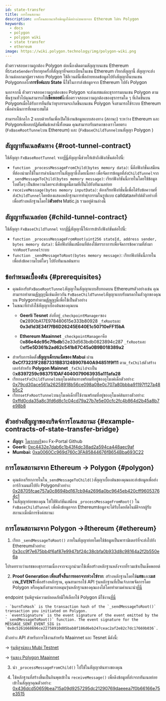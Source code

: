 ```yaml
---
id: state-transfer
title: การโอนสถานะ
description: การโอนสถานะหรือข้อมูลได้อย่างง่ายดายจาก Ethereum ไปยัง Polygon
keywords:
  - docs
  - polygon
  - polygon wiki
  - state transfer
  - ethereum
image: https://wiki.polygon.technology/img/polygon-wiki.png
---
```


ตัวตรวจสอบความถูกต้อง Polygon ต่อเนื่องติดตามสัญญาบนเชน Ethereum ที่`StateSender`เรียกทุกครั้งที่สัญญาที่จดทะเบียนในเชน Ethereum เรียกสัญญานี้ สัญญาจะส่งอีเวนต์ออกมาผู้ตรวจสอบ Polygon ใช้อีเวนต์นี้เพื่อถ่ายทอดข้อมูลไปยังสัญญาอื่นบนเชน Polygonกลไก**การซิงค์แบบ State** นี้ใช้ในการส่งข้อมูลจาก Ethereum ไปยัง Polygon

นอกจากนี้ ตัวตรวจสอบความถูกต้องของ Polygon จะส่งแฮชแต่ละธุรกรรมบนเชน Polygon ตามพื้นฐานทั่วไปคุณสามารถใช้**เช็คพอยต์**นี้เพื่อตรวจสอบความถูกต้องของธุรกรรมใด ๆ ที่เกิดขึ้นบน Polygonเมื่อได้รับการยืนยันว่าธุรกรรมจะเกิดขึ้นบนเชน Polygon จึงสามารถใช้ระบบ Ethereum เพื่อดำเนินการที่เหมาะสมได้

สามารถใช้กลไก 2 แบบด้วยกันเพื่อเปิดใช้งานข้อมูลแบบสองทาง (สถานะ) ระหว่าง Ethereum และ Polygonเพื่อลบปฏิสัมพันธ์เหล่านี้ทั้งหมด คุณสามารถรับมรดกของเราโดยตรง (`FxBaseRootTunnel`บน Ethereum) และ (`FxBaseChildTunnel`บนสัญญา Polygon )

## สัญญาทันเนลต้นทาง {#root-tunnel-contract}

ใช้สัญญา `FxBaseRootTunnel` จาก[ที่นี่](https://github.com/jdkanani/fx-portal/blob/main/contracts/tunnel/FxBaseRootTunnel.sol)สัญญานี้ช่วยให้เข้าถึงฟังก์ชั่นต่อไปนี้:

- `function _processMessageFromChild(bytes memory data)`: นี่คือฟังก์ชั่นเสมือนที่ต้องนำมาใช้ในการดำเนินการในสัญญาซึ่งโดยเนื้อหา เพื่อจัดการข้อมูลที่ส่ง`ChildTunnel`จาก
- `_sendMessageToChild(bytes memory message)`: เรียกฟังก์ชันนี้ภายในโดยใช้ข้อมูลไบต์ใดๆ เป็นข้อความโดยจะส่งข้อมูลนี้ตามที่เป็นไปยังทันเนลย่อย
- `receiveMessage(bytes memory inputData)`: ต้องเรียกฟังก์ชั่นนี้เพื่อได้รับข้อความที่ส่ง`ChildTunnel`โดยต้องแสดงหลักฐานการทำธุรกรรมในรูปแบบ calldataสคริปต์ตัวอย่างที่เพื่อสร้างหลักฐานโดยใช้**ตัวอย่าง** Matic.js รวมอยู่ด้านล่างนี้

## สัญญาทันเนลย่อย {#child-tunnel-contract}

ใช้สัญญา `FxBaseChildTunnel` จาก[ที่นี่](https://github.com/jdkanani/fx-portal/blob/main/contracts/tunnel/FxBaseChildTunnel.sol)สัญญานี้ให้การเข้าถึงฟังก์ชันต่อไปนี้:

- `function _processMessageFromRoot(uint256 stateId, address sender, bytes memory data)`: นี่คือฟังก์ชั่นเสมือนที่ต้องใช้ตรรกาการเพื่อจัดการข้อความที่ส่งมาจาก`RootTunnel`ระบบ
- `function _sendMessageToRoot(bytes memory message)`: เรียกฟังก์ชันนี้ภายในเพื่อส่งข้อความไบต์ใดๆ ไปยังทันเนลต้นทาง

## ข้อกำหนดเบื้องต้น {#prerequisites}

- คุณต้องรับ`FxBaseRootTunnel`สัญญาในสัญญาแบบสืบทอดบน Ethereumตัวอย่างเช่น คุณสามารถทำตาม[สัญญา](https://github.com/jdkanani/fx-portal/blob/main/contracts/examples/state-transfer/FxStateRootTunnel.sol)นี้เช่นเดียวกัน `FxBaseChildTunnel`สัญญาแบบรับมรดกในตัวลูกของคุณบน Polygonทำตาม[สัญญา](https://github.com/jdkanani/fx-portal/blob/main/contracts/examples/state-transfer/FxStateChildTunnel.sol)นี้เพื่อใช้เป็นตัวอย่าง
- ในขณะที่กำลังใช้สัญญาเบื้องต้นของคุณบน
  - **Geerli Tesnet** ส่งที่อยู่`_checkpointManager`ของ 0**x**2890bA17E978480615e333b80928 `_fxRoot`และ **0x3d1d3E34f7fB6D26245E640E1c50710eFF15bA**

  - **Ethereum Maainnet** `_checkpointManager`คือ 0**x86e4dc95c7fbdb**52e33d563bdb0823894c287 `_fxRoot`และ 0**xf5e5D361b2ad62c541b87C45a0B9B018389a2**
- สำหรับการติดตั้ง**สัญญาเด็กบนเน็ตของ Mabui** ผ่าน **0xCf73231F28B7331BB3124B907840A94851f9f11** ตาม`_fxChild`ตัวสร้างเตอร์สำหรับ **Polygon Mainnet** `_fxChild`จะเป็น 0**x8397259c983751DAF4040079063935a111afa28**
- เรียก`setFxChildTunnel`บนอุโมงค์ต้นทางพร้อมที่อยู่ของอุโมงค์เด็กตัวอย่าง: [0x79cd30ace561a26258918b56ce098a08e0c707a80bbba91197f127a48b5c2](https://goerli.etherscan.io/tx/0x79cd30ace561a226258918b56ce098a08ce0c70707a80bba91197f127a48b5c2)
- เรียก`setFxRootTunnel`บนอุโมงค์เด็กที่ใช้งานพร้อมที่อยู่ของอุโมงค์ต้นทางตัวอย่าง: [0xffd0cda35a8c3fd6d8c1c04cd79a27b7e5e00cfc2fc4b864d2b45a8b7e98b8](https://mumbai.polygonscan.com/tx/0xffd0cda35a8c3fd6d8c1c04cd79a27b7e5e00cfc2ffc4b864d2b45a8bb7e98b8/internal-transactions)

## ตัวอย่างสัญญาของบริดจ์การโอนสถานะ {#example-contracts-of-state-transfer-bridge}

- **สัญญา**: [ไดเรกทอรี](https://github.com/jdkanani/fx-portal/tree/main/contracts/tunnel)ของ Fx-Portal Github
- **Goerli:** [0xc4432e7dab6c1b43f4dc38ad2a594ca448aec9af](https://goerli.etherscan.io/address/0xc4432e7dab6c1b43f4dc38ad2a594ca448aec9af)
- **Mumbai:** [0xa0060Cc969d760c3FA85844676fB654Bba693C22](https://mumbai.polygonscan.com/address/0xa0060Cc969d760c3FA85844676fB654Bba693C22/transactions)

## การโอนสถานะจาก Ethereum → Polygon {#polygon}

- คุณต้องเรียกภายในใน`_sendMessageToChild()`สัญญาเบื้องต้นของคุณและส่งข้อมูลเพื่อส่งอาร์กิวเมนต์ไปยัง Polygonตัวอย่าง: [0x28705fcae757a0c8694bd167cb94a2696a0bc9645eb420cff96053764c1](https://goerli.etherscan.io/tx/0x28705fcae757a0c88694bd167cb94a2696a0bc9a645eb4ae20cff960537644c1)
- ในสัญญาย่อยของคุณ ให้ใช้ฟังก์ชันเสมือน `_processMessageFromRoot()` ใน `FxBaseChildTunnel` เพื่อดึงข้อมูลจาก Ethereumข้อมูลจะได้รับโดยอัตโนมัติจากผู้รับสถานะเมื่อมีการซิงค์สถานะ

## การโอนสถานะจาก Polygon →อีthereum {#ethereum}

1. เรียก `_sendMessageToRoot()` ภายในสัญญาย่อยโดยใช้ข้อมูลเป็นพารามิเตอร์ที่จะส่งไปยัง Ethereumตัวอย่าง: [0x3cc9f7e675bb4f6af87e9947bf24c38cbfa0b933d8c98164a2f2b550e6a](https://mumbai.polygonscan.com/tx/0x3cc9f7e675bb4f6af87ee99947bf24c38cbffa0b933d8c981644a2f2b550e66a/logs)

โปรดทราบว่าแฮชของธุรกรรมเนื่องจากจะถูกนำมาใช้เพื่อสร้างหลักฐานหลังจากที่รวมเข้าเป็นเช็คพอยต์

2. **Proof Generation เพื่อเสร็จสิ้นการออกจากห่วงโซ่ราก**: สร้างหลักฐานโดยใช้**แฮช**และ**เมสเวน_EVENT**เพื่อสร้างหลักฐาน, คุณสามารถใช้ API รุ่นหลักฐานที่เป็นเจ้าภาพจัดการโดย Polygon หรือคุณยังสามารถหมุนรุ่นหลักฐานของคุณเองได้โดยทำตามคำแนะนำ[ที่นี่](https://github.com/maticnetwork/proof-generation-api)

endpoint รุ่นพิสูจน์ความปลอดภัยมีให้เลือกใช้ Polygon มีใช้งาน[ที่นี่](https://proof-generator.polygon.technology/api/v1/matic/exit-payload/{burnTxHash}?eventSignature={eventSignature})

    - `burnTxHash` is the transaction hash of the `_sendMessageToRoot()` transaction you initiated on Polygon.
    - `eventSignature` is the event signature of the event emitted by the `_sendMessageToRoot()` function. The event signature for the MESSAGE_SENT_EVENT_SIG is `0x8c5261668696ce22758910d05bab8f186d6eb247ceac2af2e82c7dc17669b036`.

ตัวอย่าง API สำหรับการใช้งานสำหรับ Maainnet และ Tesnet มีดังนี้:

→ [รุ่นพิสูจน์ของ Mubi Testnet](https://proof-generator.polygon.technology/api/v1/mumbai/exit-payload/0x4756b76a9611cffee3d2eb645819e988c34615621ea256f818ab788d81e1f838?eventSignature=0x8c5261668696ce22758910d05bab8f186d6eb247ceac2af2e82c7dc17669b036)

→ [รุ่นของ Polygon Maainnet](https://proof-generator.polygon.technology/api/v1/matic/exit-payload/0x70bb6dbee84bd4ef1cd1891c666733d0803d81ac762ff7fdc4726e4525c1e23b?eventSignature=0x8c5261668696ce22758910d05bab8f186d6eb247ceac2af2e82c7dc17669b036)

3. นำ `_processMessageFromChild()` ไปใช้ในสัญญาต้นทางของคุณ

4. ใช้หลักฐานที่สร้างขึ้นเป็นอินพุตเข้าใน `receiveMessage()` เพื่อดึงข้อมูลที่ส่งจากทันเนลย่อยเข้าในสัญญาคุณตัวอย่าง: [0x436dcd50659bea715a09d9257295dc21290769daeeea7f0b66166e75e3515](https://goerli.etherscan.io/tx/0x436dcd500659bea715a09d9257295ddc21290769daeea7f0b666166ef75e3515)
